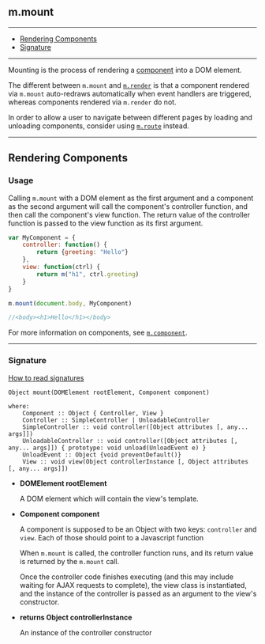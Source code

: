 ## m.mount

---

- [Rendering Components](#rendering-components)
- [Signature](#signature)

---

Mounting is the process of rendering a [component](mithril.component.md) into a DOM element.

The different between `m.mount` and [`m.render`](mithril.render.md) is that a component rendered via `m.mount` auto-redraws automatically when event handlers are triggered, whereas components rendered via `m.render` do not.

In order to allow a user to navigate between different pages by loading and unloading components, consider using [`m.route`](mithril.route.md) instead.

---

## Rendering Components

### Usage

Calling `m.mount` with a DOM element as the first argument and a component as the second argument will call the component's controller function, and then call the component's view function. The return value of the controller function is passed to the view function as its first argument.

```javascript
var MyComponent = {
	controller: function() {
		return {greeting: "Hello"}
	},
	view: function(ctrl) {
		return m("h1", ctrl.greeting)
	}
}

m.mount(document.body, MyComponent)

//<body><h1>Hello</h1></body>
```

For more information on components, see [`m.component`](mithril.component.md).

---

### Signature

[How to read signatures](how-to-read-signatures.md)

```clike
Object mount(DOMElement rootElement, Component component)

where:
	Component :: Object { Controller, View }
	Controller :: SimpleController | UnloadableController
	SimpleController :: void controller([Object attributes [, any... args]])
	UnloadableController :: void controller([Object attributes [, any... args]]) { prototype: void unload(UnloadEvent e) }
	UnloadEvent :: Object {void preventDefault()}
	View :: void view(Object controllerInstance [, Object attributes [, any... args]])
```

-	**DOMElement rootElement**

	A DOM element which will contain the view's template.

-	**Component component**

	A component is supposed to be an Object with two keys: `controller` and `view`. Each of those should point to a Javascript function

	When `m.mount` is called, the controller function runs, and its return value is returned by the `m.mount` call.

	Once the controller code finishes executing (and this may include waiting for AJAX requests to complete), the view class is instantiated, and the instance of the controller is passed as an argument to the view's constructor.

-	**returns Object controllerInstance**

	An instance of the controller constructor
